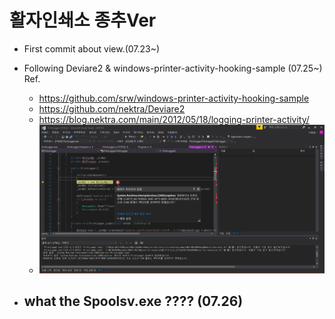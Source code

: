 # 활자인쇄소 종추Ver
- First commit about view.(07.23~)
- Following Deviare2 & windows-printer-activity-hooking-sample (07.25~)<br>
  Ref. 
  - https://github.com/srw/windows-printer-activity-hooking-sample<br>
  - https://github.com/nektra/Deviare2
  - https://blog.nektra.com/main/2012/05/18/logging-printer-activity/
  - ![ex_screenshot](./img/present.png)
  
  
- ## **what the Spoolsv.exe ???? (07.26)**
